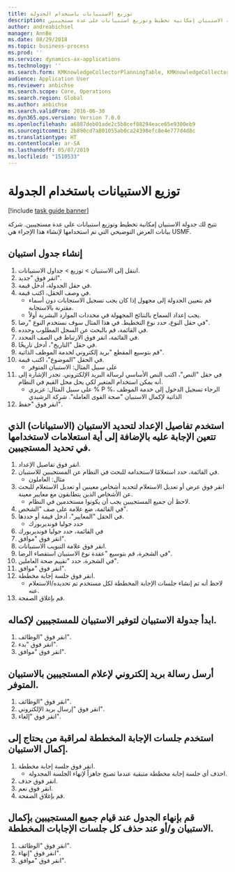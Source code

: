 ```yaml
---
title: توزيع الاستبيانات باستخدام الجدولة
description: تتيح لك جدولة الاستبيان إمكانية تخطيط وتوزيع استبيانات على عدة مستجيبين.
author: andreabichsel
manager: AnnBe
ms.date: 08/29/2018
ms.topic: business-process
ms.prod: ''
ms.service: dynamics-ax-applications
ms.technology: ''
ms.search.form: KMKnowledgeCollectorPlanningTable, KMKnowledgeCollectorPlanningMulti, SysQueryForm, HcmPersonLookup, KMKnowledgeCollectorPlanning
audience: Application User
ms.reviewer: anbichse
ms.search.scope: Core, Operations
ms.search.region: Global
ms.author: anbichse
ms.search.validFrom: 2016-06-30
ms.dyn365.ops.version: Version 7.0.0
ms.openlocfilehash: a6887deb01ade2c5b8cef88294eace65e9300eb9
ms.sourcegitcommit: 2b890cd7a801055ab0ca24398efc8e4e777d4d8c
ms.translationtype: HT
ms.contentlocale: ar-SA
ms.lasthandoff: 05/07/2019
ms.locfileid: "1510533"
---
```

# <a name="distribute-questionnaires-using-scheduling"></a>توزيع الاستبيانات باستخدام الجدولة

[!include [task guide banner](../../includes/task-guide-banner.md)]

تتيح لك جدولة الاستبيان إمكانية تخطيط وتوزيع استبيانات على عدة مستجيبين. شركة بيانات العرض التوضيحي التي تم استخدامها لإنشاء هذا الإجراء هي USMF.


## <a name="create-a-questionnaire-schedule"></a>إنشاء جدول استبيان
1. انتقل إلى الاستبيان > توزيع > جداول الاستبيانات.
2. انقر فوق "جديد".
3. في حقل الجدولة، أدخل قيمة.
4. في وصف الحقل، اكتب قيمة.
    * قم بتعيين الجدولة إلى مجهول إذا كان يجب تسجيل الاستجابات دون أسماء مقترنة بالاستجابة.  
    * يجب إعداد السماح بالنتائج المجهولة‬ في محددات الموارد البشرية أولاً.  
5. في حقل النوع، حدد نوع التخطيط.  في هذا المثال سوف نستخدم النوع "رضا".
6. في القائمة، قم بالبحث عن السجل المطلوب وحدده.
7. في القائمة، انقر فوق الارتباط في الصف المحدد.
8. في حقل "التاريخ"، أدخل تاريخًا.
9. قم بتوسيع المقطع "بريد إلكتروني لخدمة الموظف الذاتية‬".
10. في الحقل "الموضوع"، اكتب قيمة.
    * على سبيل المثال: الاستبيان المتوفر  
11. في حقل "النص"، اكتب النص الأساسي لرسالة البريد الإلكتروني. تجدر الإشارة إلى أنه يمكن استخدام المتغير لكي يحل محل القيم في النظام.
    * على سبيل المثال:   عزيزي % P %، الرجاء تسجيل الدخول إلى ‏‫خدمة الموظف الذاتية‬ لإكمال الاستبيان "صحة القوى العاملة".  شركة الرشيدي  
12. انقر فوق "حفظ".

## <a name="use-the-setup-details-to-select-the-questionnaires-to-be-answered-as-well-as-any-queries-to-use-to-select-respondents"></a>استخدم تفاصيل الإعداد لتحديد الاستبيان (الاستبيانات) الذي تتعين الإجابة عليه بالإضافة إلى أية استعلامات لاستخدامها في تحديد المستجيبين.
1. انقر فوق تفاصيل الإعداد.
2. في القائمة، حدد استعلامًا لاستخدامه للبحث في النظام عن المستجيبين للاستبيان.
    * مثال: العاملون‬  
3. انقر فوق عرض أو تعديل الاستعلام لتحديد أشخاص معينين أو تعديل الاستعلام للبحث عن الأشخاص الذين يتطابقون مع معايير معينة.
    * لاحظ أن جميع المستجيبين يجب أن يكونوا مستخدمين في النظام.  
4. في القائمة، ضع علامة على صف "الشخص".
5. في الحقل "المعايير‬"، أدخل قيمة أو حددها.
    * حدد جوليا فونديربورك  
6. في القائمة، حدد جوليا فونديربورك‬
7. انقر فوق "موافق".
8. انقر فوق علامة التبويب الاستبيانات.
9. في الشجرة، قم بتوسيع "عقدة نوع الاستبيان استقصاء‬ الرضا".
10. في الشجرة، حدد "تقييم صحة العاملين".
11. انقر فوق "موافق".
12. انقر فوق جلسة إجابة مخططة.
    * لاحظ أنه تم إنشاء جلسات الإجابة المخططة لكل مستخدم تم تحديده/الاستعلام عنه.  
13. قم بإغلاق الصفحة.

## <a name="start-the-questionnaire-schedule-in-order-to-make-the-questionnaire-available-for-respondents-to-complete"></a>ابدأ جدولة الاستبيان لتوفير الاستبيان للمستجيبين لإكماله.
1. انقر فوق "الوظائف".
2. انقر فوق "بدء".
3. انقر فوق "موافق".

## <a name="send-the-email-to-inform-respondents-of-the-available-questionnaire"></a>أرسل رسالة بريد إلكتروني لإعلام المستجيبين بالاستبيان المتوفر.
1. انقر فوق "الوظائف".
2. انقر فوق "إرسال بريد الإلكتروني".
3. انقر فوق "إلغاء".

## <a name="use-planned-answer-sessions-to-monitor-who-needs-to-complete-the-questionnaire"></a>استخدم جلسات الإجابة المخططة لمراقبة من يحتاج إلى إكمال الاستبيان.
1. انقر فوق جلسة إجابة مخططة.
    * احذف أي جلسة إجابة مخططة متبقية عندما تصبح جاهزاً لإنهاء الجلسة المجدولة.  
2. انقر فوق حذف.
3. انقر فوق نعم.
4. قم بإغلاق الصفحة.

## <a name="end-the-schedule-when-all-respondents-have-completed-the-questionnaire-andor-all-remaining-planned-answer-sessions-have-been-deleted"></a>قم بإنهاء الجدول عند قيام جميع المستجيبين بإكمال الاستبيان و/أو عند حذف كل جلسات الإجابات المخططة.
1. انقر فوق "الوظائف".
2. انقر فوق "إنهاء".
3. انقر فوق "موافق".

